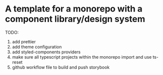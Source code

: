 # A template for a monorepo with a component library/design system

TODO:

1. add prettier
2. add theme configuration
3. add styled-components providers
4. make sure all typescript projects within the monorepo import and use ts-reset
5. github workflow file to build and push storybook
